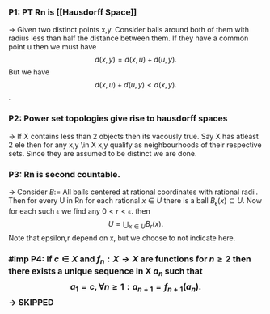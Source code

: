 ### P1: PT Rn is [[Hausdorff Space]]
-> Given two distinct points x,y. Consider balls around both of them with radius less than half the distance between them. If they have a common point u then we must have $$
d(x,y)=d(x,u)+d(u,y).$$ But we have $$d(x,u)+d(u,y)<d(x,y).$$.

### P2: Power set topologies give rise to hausdorff spaces

-> If X contains less than 2 objects then its vacously true. Say X has atleast 2 ele then for any x,y \in X x,y qualify as neighbourhoods of their respective sets. Since they are assumed to be distinct we are done.

### P3: Rn is second countable.

-> Consider $B :=$ All balls centered at rational coordinates with rational radii. Then for every U in Rn for each rational $x \in U$ there is a ball $B_{\epsilon}(x) \subseteq U.$ Now for each such $\epsilon$ we find any $0<r<\epsilon.$ then $$U = \bigcup_{x \in U} B_{r}(x).$$ Note that epsilon,r depend on x, but we choose to not indicate here.

### #imp P4: If $c \in X$ and $f_n : X \to X$ are functions for $n \geq 2$ then there exists a unique sequence in X $a_n$ such that $$a_1 =c, \forall n \geq 1 : a_{n+1}=f_{n+1}(a_n).$$ -> SKIPPED
